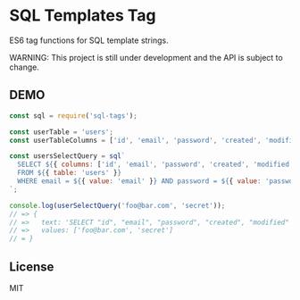 # SQL Templates Tag

ES6 tag functions for SQL template strings.

WARNING: This project is still under development and the API is subject to change.

## DEMO

```javascript
const sql = require('sql-tags');

const userTable = 'users';
const userTableColumns = ['id', 'email', 'password', 'created', 'modified'];

const usersSelectQuery = sql`
  SELECT ${{ columns: ['id', 'email', 'password', 'created', 'modified']}}
  FROM ${{ table: 'users' }}
  WHERE email = ${{ value: 'email' }} AND password = ${{ value: 'password' }}
`;

console.log(userSelectQuery('foo@bar.com', 'secret'));
// => {
// =>   text: 'SELECT "id", "email", "password", "created", "modified" FROM users WHERE email = $1 AND password = $2',
// =>   values: ['foo@bar.com', 'secret']
// = }
```

## License

MIT
